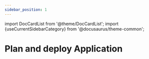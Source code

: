 ```yaml
---
sidebar_position: 1
---
```


import DocCardList from '@theme/DocCardList';
import {useCurrentSidebarCategory} from '@docusaurus/theme-common';

# Plan and deploy Application

<DocCardList items={useCurrentSidebarCategory().items}/>